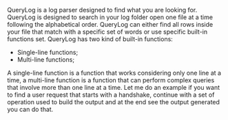 QueryLog is a log parser designed to find what you are looking for. QueryLog is designed to search in your log folder open one file at a time following the alphabetical order. QueryLog can either find all rows inside your file that match with a specific set of words or use specific built-in functions set. QueryLog has two kind of built-in functions:

  * Single-line functions;
  * Multi-line functions;

A single-line function is a function that works considering only one line at a time, a multi-line function is a function that can perform complex queries that involve more than one line at a time. Let me do an example if you want to find a user request that starts with a handshake, continue with a set of operation used to build the output and at the end see the output generated you can do that.
